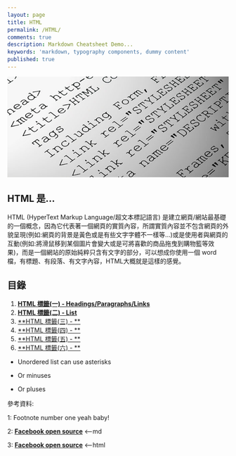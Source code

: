 ```yaml
---
layout: page
title: HTML
permalink: /HTML/
comments: true
description: Markdown Cheatsheet Demo...
keywords: 'markdown, typography components, dummy content'
published: true
---
```


![HTML](HTML_images/html_intro.png)

## HTML 是...

HTML (HyperText Markup Language/超文本標記語言) 是建立網頁/網站最基礎的一個概念，因為它代表著一個網頁的實質內容，所謂實質內容並不包含網頁的外貌呈現(例如:網頁的背景是黃色或是有些文字字體不一樣等...)或是使用者與網頁的互動(例如:將滑鼠移到某個圖片會變大或是可將喜歡的商品拖曳到購物籃等效果)，而是一個網站的原始純粹只含有文字的部分，可以想成你使用一個 word 檔，有標題、有段落、有文字內容，HTML大概就是這樣的感覺。

<div class="divider"></div>

## 目錄

1. [**HTML 標籤(一) - Headings/Paragraphs/Links**](/HTML/HTML_Headings_Paragraphs_Links)
2. [**HTML 標籤(二) - List**](/HTML/HTML_List)
3. [**HTML 標籤(三) - **](/HTML/TAG_3)
4. [**HTML 標籤(四) - **](/HTML/TAG_4)
5. [**HTML 標籤(五) - **](/HTML/TAG_5)
6. [**HTML 標籤(六) - **](/HTML/TAG_6)

* Unordered list can use asterisks
- Or minuses
+ Or pluses

<div class="divider"></div>

參考資料:

1: Footnote number one yeah baby!

2: [**Facebook open source**](https://facebook.github.io/react/) <--md

3: **<a href="https://facebook.github.io/react/" target="_blank">Facebook open source</a>** <--html

